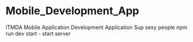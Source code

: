 # Mobile_Development_App

ITMDA Mobile Application Development Application
Sup sexy people
npm run dev start - start server
